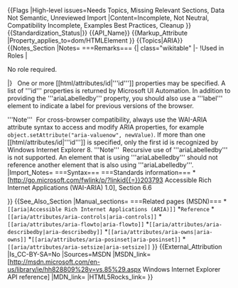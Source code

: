 {{Flags
|High-level issues=Needs Topics, Missing Relevant Sections, Data Not Semantic, Unreviewed Import
|Content=Incomplete, Not Neutral, Compatibility Incomplete, Examples Best Practices, Cleanup
}}
{{Standardization_Status|}}
{{API_Name}}
{{Markup_Attribute
|Property_applies_to=dom/HTMLElement
}}
{{Topics|ARIA}}
{{Notes_Section
|Notes=
===Remarks===
{| class="wikitable"
|-
!Used in Roles
|<dl>
<dt>No role required.</dt>
</dl>
|}
 
One or more [[html/attributes/id|'''id''']] properties may be specified. A list of '''id''' properties is returned by Microsoft UI Automation.
In addition to providing the '''ariaLabelledby''' property, you should also use a '''label''' element to indicate a label for previous versions of the browser.

'''Note'''  For cross-browser compatibility, always use the WAI-ARIA attribute syntax to access and modify ARIA properties, for example <code>object.setAttribute("aria-valuenow", newValue)</code>.
If more than one [[html/attributes/id|'''id''']] is specified, only the first id is recognized by Windows Internet Explorer 8.
'''Note'''  Recursive use of '''ariaLabelledby''' is not supported. An element that is using '''ariaLabelledby''' should not reference another element that is also using '''ariaLabelledby'''.
|Import_Notes=
===Syntax===
===Standards information===
*[http://go.microsoft.com/fwlink/p/?linkid{{=}}203793 Accessible Rich Internet Applications (WAI-ARIA) 1.0], Section 6.6


}}
{{See_Also_Section
|Manual_sections=
===Related pages (MSDN)===
*<code>[[aria|Accessible Rich Internet Applications (ARIA)]]</code>
*<code>Reference</code>
*<code>[[aria/attributes/aria-controls|aria-controls]]</code>
*<code>[[aria/attributes/aria-flowto|aria-flowto]]</code>
*<code>[[aria/attributes/aria-describedby|aria-describedby]]</code>
*<code>[[aria/attributes/aria-owns|aria-owns]]</code>
*<code>[[aria/attributes/aria-posinset|aria-posinset]]</code>
*<code>[[aria/attributes/aria-setsize|aria-setsize]]</code>
}}
{{External_Attribution
|Is_CC-BY-SA=No
|Sources=MSDN
|MSDN_link=[http://msdn.microsoft.com/en-us/library/ie/hh828809%28v=vs.85%29.aspx Windows Internet Explorer API reference]
|MDN_link=
|HTML5Rocks_link=
}}